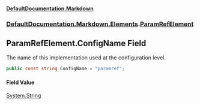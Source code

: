 #### [DefaultDocumentation\.Markdown](../../../../index.md 'index')
### [DefaultDocumentation\.Markdown\.Elements](../../../../index.md#DefaultDocumentation.Markdown.Elements 'DefaultDocumentation\.Markdown\.Elements').[ParamRefElement](index.md 'DefaultDocumentation\.Markdown\.Elements\.ParamRefElement')

## ParamRefElement\.ConfigName Field

The name of this implementation used at the configuration level\.

```csharp
public const string ConfigName = "paramref";
```

#### Field Value
[System\.String](https://docs.microsoft.com/en-us/dotnet/api/System.String 'System\.String')